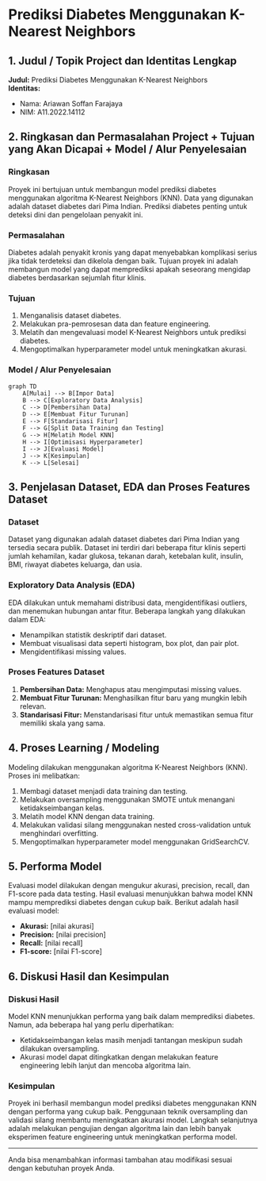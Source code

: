 # Prediksi Diabetes Menggunakan K-Nearest Neighbors

## 1. Judul / Topik Project dan Identitas Lengkap
**Judul:** Prediksi Diabetes Menggunakan K-Nearest Neighbors  
**Identitas:**  
- Nama: Ariawan Soffan Farajaya
- NIM: A11.2022.14112

## 2. Ringkasan dan Permasalahan Project + Tujuan yang Akan Dicapai + Model / Alur Penyelesaian
### Ringkasan
Proyek ini bertujuan untuk membangun model prediksi diabetes menggunakan algoritma K-Nearest Neighbors (KNN). Data yang digunakan adalah dataset diabetes dari Pima Indian. Prediksi diabetes penting untuk deteksi dini dan pengelolaan penyakit ini.

### Permasalahan
Diabetes adalah penyakit kronis yang dapat menyebabkan komplikasi serius jika tidak terdeteksi dan dikelola dengan baik. Tujuan proyek ini adalah membangun model yang dapat memprediksi apakah seseorang mengidap diabetes berdasarkan sejumlah fitur klinis.

### Tujuan
1. Menganalisis dataset diabetes.
2. Melakukan pra-pemrosesan data dan feature engineering.
3. Melatih dan mengevaluasi model K-Nearest Neighbors untuk prediksi diabetes.
4. Mengoptimalkan hyperparameter model untuk meningkatkan akurasi.

### Model / Alur Penyelesaian

```mermaid
graph TD
    A[Mulai] --> B[Impor Data]
    B --> C[Exploratory Data Analysis]
    C --> D[Pembersihan Data]
    D --> E[Membuat Fitur Turunan]
    E --> F[Standarisasi Fitur]
    F --> G[Split Data Training dan Testing]
    G --> H[Melatih Model KNN]
    H --> I[Optimisasi Hyperparameter]
    I --> J[Evaluasi Model]
    J --> K[Kesimpulan]
    K --> L[Selesai]
```

## 3. Penjelasan Dataset, EDA dan Proses Features Dataset
### Dataset
Dataset yang digunakan adalah dataset diabetes dari Pima Indian yang tersedia secara publik. Dataset ini terdiri dari beberapa fitur klinis seperti jumlah kehamilan, kadar glukosa, tekanan darah, ketebalan kulit, insulin, BMI, riwayat diabetes keluarga, dan usia.

### Exploratory Data Analysis (EDA)
EDA dilakukan untuk memahami distribusi data, mengidentifikasi outliers, dan menemukan hubungan antar fitur. Beberapa langkah yang dilakukan dalam EDA:
- Menampilkan statistik deskriptif dari dataset.
- Membuat visualisasi data seperti histogram, box plot, dan pair plot.
- Mengidentifikasi missing values.

### Proses Features Dataset
1. **Pembersihan Data:** Menghapus atau mengimputasi missing values.
2. **Membuat Fitur Turunan:** Menghasilkan fitur baru yang mungkin lebih relevan.
3. **Standarisasi Fitur:** Menstandarisasi fitur untuk memastikan semua fitur memiliki skala yang sama.

## 4. Proses Learning / Modeling
Modeling dilakukan menggunakan algoritma K-Nearest Neighbors (KNN). Proses ini melibatkan:
1. Membagi dataset menjadi data training dan testing.
2. Melakukan oversampling menggunakan SMOTE untuk menangani ketidakseimbangan kelas.
3. Melatih model KNN dengan data training.
4. Melakukan validasi silang menggunakan nested cross-validation untuk menghindari overfitting.
5. Mengoptimalkan hyperparameter model menggunakan GridSearchCV.

## 5. Performa Model
Evaluasi model dilakukan dengan mengukur akurasi, precision, recall, dan F1-score pada data testing. Hasil evaluasi menunjukkan bahwa model KNN mampu memprediksi diabetes dengan cukup baik. Berikut adalah hasil evaluasi model:

- **Akurasi:** [nilai akurasi]
- **Precision:** [nilai precision]
- **Recall:** [nilai recall]
- **F1-score:** [nilai F1-score]

## 6. Diskusi Hasil dan Kesimpulan
### Diskusi Hasil
Model KNN menunjukkan performa yang baik dalam memprediksi diabetes. Namun, ada beberapa hal yang perlu diperhatikan:
- Ketidakseimbangan kelas masih menjadi tantangan meskipun sudah dilakukan oversampling.
- Akurasi model dapat ditingkatkan dengan melakukan feature engineering lebih lanjut dan mencoba algoritma lain.

### Kesimpulan
Proyek ini berhasil membangun model prediksi diabetes menggunakan KNN dengan performa yang cukup baik. Penggunaan teknik oversampling dan validasi silang membantu meningkatkan akurasi model. Langkah selanjutnya adalah melakukan pengujian dengan algoritma lain dan lebih banyak eksperimen feature engineering untuk meningkatkan performa model.

---

Anda bisa menambahkan informasi tambahan atau modifikasi sesuai dengan kebutuhan proyek Anda.
